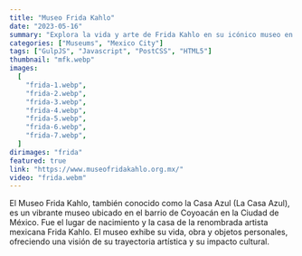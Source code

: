```yaml
---
title: "Museo Frida Kahlo"
date: "2023-05-16"
summary: "Explora la vida y arte de Frida Kahlo en su icónico museo en Coyoacán."
categories: ["Museums", "Mexico City"]
tags: ["GulpJS", "Javascript", "PostCSS", "HTML5"]
thumbnail: "mfk.webp"
images:
  [
    "frida-1.webp",
    "frida-2.webp",
    "frida-3.webp",
    "frida-4.webp",
    "frida-5.webp",
    "frida-6.webp",
    "frida-7.webp",
  ]
dirimages: "frida"
featured: true
link: "https://www.museofridakahlo.org.mx/"
video: "frida.webm"
---
```


El Museo Frida Kahlo, también conocido como la Casa Azul (La Casa Azul), es un
vibrante museo ubicado en el barrio de Coyoacán en la Ciudad de México. Fue el
lugar de nacimiento y la casa de la renombrada artista mexicana Frida Kahlo.
El museo exhibe su vida, obra y objetos personales, ofreciendo una visión de su
trayectoria artística y su impacto cultural.
